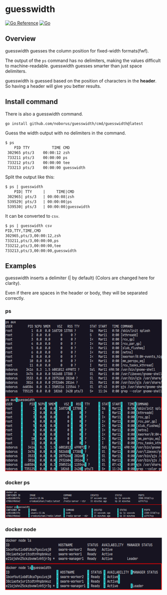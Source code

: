 # guesswidth

[![Go Reference](https://pkg.go.dev/badge/github.com/noborus/guesswidth.svg)](https://pkg.go.dev/github.com/noborus/guesswidth) [![Go](https://github.com/noborus/guesswidth/actions/workflows/build.yml/badge.svg)](https://github.com/noborus/guesswidth/actions/workflows/build.yml)

## Overview

guesswidth guesses the column position for fixed-width formats(fwf).

The output of the `ps` command has no delimiters, making the values difficult to machine-readable.
guesswidth guesses smarter than just space delimiters.

guesswidth is guessed based on the position of characters in the **header**.
So having a header will give you better results.

## Install command

There is also a guesswidth command.

```console
go install github.com/noborus/guesswidth/cmd/guesswidth@latest
```

Guess the width output with no delimiters in the command.

```console
$ ps
    PID TTY          TIME CMD
 302965 pts/3    00:00:12 zsh
 733211 pts/3    00:00:00 ps
 733212 pts/3    00:00:00 tee
 733213 pts/3    00:00:00 guesswidth
```

Split the output like this:

```console
$ ps | guesswidth
    PID| TTY     |     TIME|CMD
 302965| pts/3   | 00:00:08|zsh
 539529| pts/3   | 00:00:00|ps
 539530| pts/3   | 00:00:00|guesswidth
```

It can be converted to `csv`.

```console
$ ps | guesswidth csv
PID,TTY,TIME,CMD
302965,pts/3,00:00:12,zsh
733211,pts/3,00:00:00,ps
733212,pts/3,00:00:00,tee
733213,pts/3,00:00:00,guesswidth
```

##


## Examples

guesswidth inserts a delimiter (| by default)
(Colors are changed here for clarity).

Even if there are spaces in the header or body, they will be separated correctly.

### ps

![ps](./docs/ps.png)

### docker ps

![docker-ps](./docs/docker-ps.png)

### docker node

![docker node ls](./docs/docker-node.png)